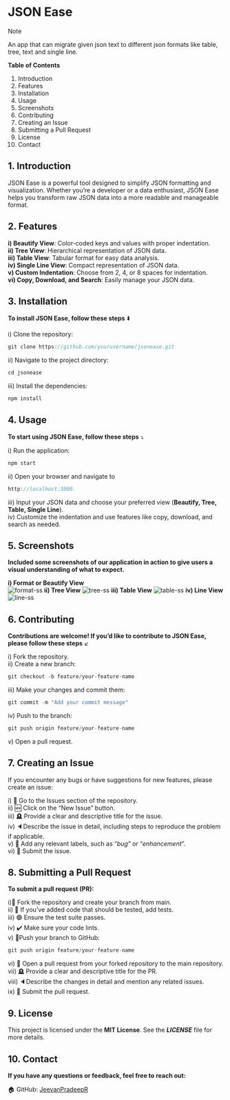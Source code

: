 # JSON Ease
> [!Note]
> An app that can migrate given json text to different json formats like table, tree, text and single line.

__Table of Contents__
1. Introduction
2. Features
3. Installation
4. Usage
5. Screenshots
6. Contributing
7. Creating an Issue
8. Submitting a Pull Request
9. License
10. Contact

## 1. Introduction  
JSON Ease is a powerful tool designed to simplify JSON formatting and visualization. Whether you’re a developer or a data enthusiast, JSON Ease helps you transform raw JSON data into a more readable and manageable format.

## 2. Features
__i) Beautify View__: Color-coded keys and values with proper indentation.  
__ii) Tree View__: Hierarchical representation of JSON data.  
__iii) Table View__: Tabular format for easy data analysis.  
__iv) Single Line View__: Compact representation of JSON data.  
__v) Custom Indentation__: Choose from 2, 4, or 8 spaces for indentation.  
__vi) Copy, Download, and Search__: Easily manage your JSON data.  

## 3. Installation
__To install JSON Ease, follow these steps__ ⬇️

i) Clone the repository:
```js
git clone https://github.com/yourusername/jsonease.git
```
ii) Navigate to the project directory:
```js
cd jsonease
```
iii) Install the dependencies:
```js
npm install
```
## 4. Usage  
__To start using JSON Ease, follow these steps__ ⤵️

i) Run the application:
```js
npm start
```
ii) Open your browser and navigate to 
```js
http://localhost:3000.
```
iii) Input your JSON data and choose your preferred view (__Beautify, Tree, Table, Single Line__).  
iv) Customize the indentation and use features like copy, download, and search as needed.

## 5. Screenshots
__Included some screenshots of our application in action to give users a visual understanding of what to expect.__  

__i) Format or Beautify View__  
![format-ss](https://github.com/user-attachments/assets/ace6f3c3-c30f-495b-a9c5-8c0c64788749)
__ii) Tree View__
![tree-ss](https://github.com/user-attachments/assets/4e235259-6abd-45f4-91b6-e364efd41e84)
__iii) Table View__
![table-ss](https://github.com/user-attachments/assets/5b3e7ee2-67e1-45fc-9178-928c1bc10f9e)
__iv) Line View__
![line-ss](https://github.com/user-attachments/assets/f14f0214-87d4-46dc-affa-2b8a2c1e355a)

## 6. Contributing
__Contributions are welcome! If you’d like to contribute to JSON Ease, please follow these steps__ ↙️

i) Fork the repository.  
ii) Create a new branch:
```js
git checkout -b feature/your-feature-name
```
iii) Make your changes and commit them:
```js
git commit -m "Add your commit message"
```
iv) Push to the branch:
```js
git push origin feature/your-feature-name
```
v) Open a pull request.

## 7. Creating an Issue
If you encounter any bugs or have suggestions for new features, please create an issue:  

i) 🏃 Go to the Issues section of the repository.  
ii) 🆕 Click on the “New Issue” button.  
iii) 🪦 Provide a clear and descriptive title for the issue.  
iv) 🔈Describe the issue in detail, including steps to reproduce the problem if applicable.  
v) 🐛 Add any relevant labels, such as “_bug_” or “_enhancement_”.  
vi) 🔖 Submit the issue.  

## 8. Submitting a Pull Request
__To submit a pull request (PR):__  

i)🍴 Fork the repository and create your branch from main.  
ii) 🧪 If you’ve added code that should be tested, add tests.  
iii) 🟢 Ensure the test suite passes.  
iv) ✔️ Make sure your code lints.  
v) 🫸Push your branch to GitHub:  
```js
git push origin feature/your-feature-name
```
vi) 📖 Open a pull request from your forked repository to the main repository.  
vii) 🪦 Provide a clear and descriptive title for the PR.  
viii) 🔈Describe the changes in detail and mention any related issues.  
ix) 🔖 Submit the pull request.  

## 9. License
This project is licensed under the __MIT License__. See the ___LICENSE___ file for more details.

## 10. Contact
__If you have any questions or feedback, feel free to reach out:__

🏠 GitHub: [JeevanPradeepR](https://github.com/JeevanPradeepR)
